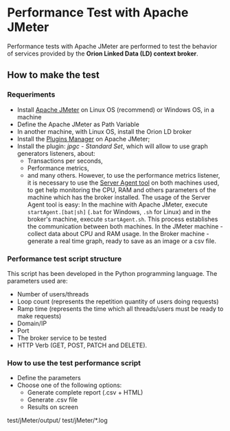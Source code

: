 # Performance Test with Apache JMeter

Performance tests with Apache JMeter are performed to test the behavior of services provided by the **Orion Linked Data (LD) context broker**.

## How to make the test

### Requeriments

- Install [Apache JMeter](https://jmeter.apache.org/download_jmeter.cgi) on Linux OS (recommend) or Windows OS, in a machine
- Define the Apache JMeter as Path Variable
- In another machine, with Linux OS, install the Orion LD broker
- Install the [Plugins Manager](https://jmeter-plugins.org/install/Install/) on Apache JMeter;
- Install the plugin: *jpgc - Standard Set*, which will allow to use graph generators listeners, about:
  * Transactions per seconds,
  * Performance metrics,
  * and many others.
  However, to use the performance metrics listener, it is necessary to use the
  [Server Agent tool](https://github.com/undera/perfmon-agent/blob/master/README.md) on both machines used,
  to get help monitoring the CPU, RAM and others parameters of the machine which has the broker installed.
  The usage of the Server Agent tool is easy:
  In the machine with Apache JMeter, execute `startAgent.[bat|sh]` (`.bat` for Windows, `.sh` for Linux)
  and in the broker's machine, execute `startAgent.sh`.
  This process establishes the communication between both machines.
  In the JMeter machine - collect data about CPU and RAM usage.
  In the Broker machine - generate a real time graph, ready to save as an image or a csv file.

### Performance test script structure
This script has been developed in the Python programming language. The parameters used are: 
* Number of users/threads
* Loop count (represents the repetition quantity of users doing requests)
* Ramp time (represents the time which all threads/users must be ready to make requests)
* Domain/IP
* Port
* The broker service to be tested
* HTTP Verb (GET, POST, PATCH and DELETE).

### How to use the test performance script
* Define the parameters
* Choose one of the following options:
	* Generate complete report (.csv + HTML)
	* Generate .csv file
	* Results on screen

test/jMeter/output/
test/jMeter/*.log
